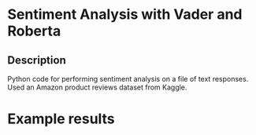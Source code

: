 # Sentiment Analysis with Vader and Roberta
## Description
Python code for performing sentiment analysis on a file of text responses. Used an Amazon product reviews dataset from Kaggle.

# Example results